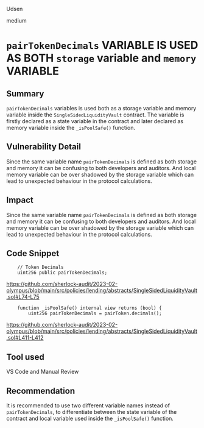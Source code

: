 Udsen

medium

# `pairTokenDecimals` VARIABLE IS USED AS BOTH `storage` variable and `memory` VARIABLE

## Summary

`pairTokenDecimals` variables is used both as a storage variable and memory variable inside the `SingleSidedLiquidityVault` contract. The variable is firstly declared as a state variable in the contract and later declared as memory variable inside the `_isPoolSafe()` function.

## Vulnerability Detail

Since the same variable name `pairTokenDecimals` is defined as both storage and memory it can be confusing to both developers and auditors. And local memory variable can be over shadowed by the storage variable which can lead to unexpected behaviour in the protocol calculations.

## Impact

Since the same variable name `pairTokenDecimals` is defined as both storage and memory it can be confusing to both developers and auditors. And local memory variable can be over shadowed by the storage variable which can lead to unexpected behaviour in the protocol calculations.

## Code Snippet

```solidity
    // Token Decimals
    uint256 public pairTokenDecimals;
```
https://github.com/sherlock-audit/2023-02-olympus/blob/main/src/policies/lending/abstracts/SingleSidedLiquidityVault.sol#L74-L75

```solidity
    function _isPoolSafe() internal view returns (bool) {
        uint256 pairTokenDecimals = pairToken.decimals();
```

https://github.com/sherlock-audit/2023-02-olympus/blob/main/src/policies/lending/abstracts/SingleSidedLiquidityVault.sol#L411-L412

## Tool used

VS Code and Manual Review

## Recommendation

It is recommended to use two different variable names instead of `pairTokenDecimals`, to differentiate between the state variable of the contract and local variable used inside the `_isPoolSafe()` function.
